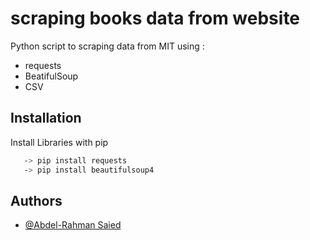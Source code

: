 
# scraping books data from website

Python script to scraping data from MIT using :
- requests 
- BeatifulSoup 
- CSV 

## Installation

Install Libraries with pip 

```bash
   -> pip install requests
   -> pip install beautifulsoup4
```
    
## Authors

- [@Abdel-Rahman Saied](https://github.com/Abdel-RahmanSaied)

